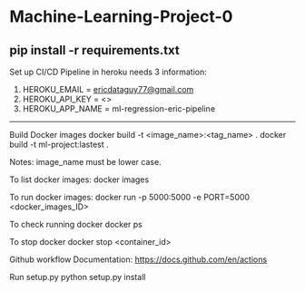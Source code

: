 # Machine-Learning-Project-0
pip install -r requirements.txt
---
Set up CI/CD Pipeline in heroku needs 3 information:
1. HEROKU_EMAIL = ericdataguy77@gmail.com
2. HEROKU_API_KEY = <>
3. HEROKU_APP_NAME = ml-regression-eric-pipeline
--- 
Build Docker images
docker build -t <image_name>:<tag_name> .
docker build -t ml-project:lastest .

Notes: image_name must be lower case.

To list docker images:
docker images

To run docker images:
docker run -p 5000:5000 -e PORT=5000 <docker_images_ID>

To check running docker
docker ps

To stop docker
docker stop <container_id>

Github workflow Documentation:
https://docs.github.com/en/actions

Run setup.py
python setup.py install